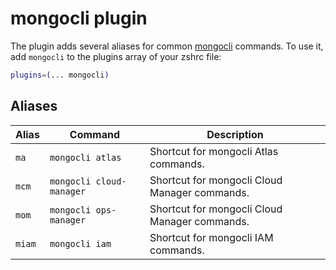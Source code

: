 # mongocli plugin
The plugin adds several aliases for common [mongocli](https://docs.mongodb.com/mongocli/stable/) commands.
To use it, add `mongocli` to the plugins array of your zshrc file:
```zsh
plugins=(... mongocli)
```
## Aliases
| Alias    | Command                                                     | Description                                            |
|----------|-------------------------------------------------------------|--------------------------------------------------------|
| `ma`     | `mongocli atlas`                                            | Shortcut for mongocli Atlas commands.                  |
| `mcm`    | `mongocli cloud-manager`                                    | Shortcut for mongocli Cloud Manager commands.          |
| `mom`    | `mongocli ops-manager`                                      | Shortcut for mongocli Cloud Manager commands.          |
| `miam`   | `mongocli iam`                                              | Shortcut for mongocli IAM commands.                    |
